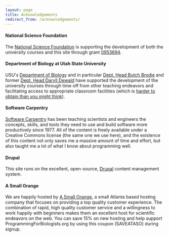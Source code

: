 ```yaml
---
layout: page
title: Acknowledgements
redirect_from: /acknowledgements/
---
```


#### National Science Foundation

The [National Science Foundation](http://nsf.gov) is supporting the
development of both the university courses and this site through
grant [0953694](/awardsearch/showAward.do?AwardNumber=0953694 "Use this link to retrieve the award").

#### Department of Biology at Utah State University

USU's [Department of Biology](http://www.biology.usu.edu) and in
particular [Dept. Head Butch
Brodie](http://www.biology.usu.edu/htm/our-people/faculty/memberID=3059)
and former [Dept. Head Daryll
Dewald](http://facultystaff.wsu.edu/adminphotos/?faculty/67) have
supported the development of the university courses through time off
from other teaching endeavors and facilitating access to appropriate
classroom facilities (which is [harder to obtain than you might
think](http://jabberwocky.weecology.org/2011/06/27/why-computer-labs-should-never-be-controlled-by-individual-collegesdepartments/)).

#### Software Carpentry

[Software Carpentry](http://software-carpentry.org) has been teaching
scientists and engineers the concepts, skills, and tools they need to
use and build software more productively since 1977. All of the content
is freely available under a Creative Commons license (the same one we
use here), and the existence of this content not only saves me a massive
amount of time and effort, but also taught me a lot of what I know about
programming well.

#### Drupal

This site runs on the excellent, open-source,
[Drupal](http://drupal.org) content management system.

#### A Small Orange

We are happily hosted by [A Small
Orange](http://customers.asmallorange.com/aff.php?aff=26273 "A Small Orange"),
a small Atlanta based hosting company that focuses on providing a top
quality customer experience. The combination of rapid, high quality
customer service and a willingness to work happily with beginners makes
them an excellent host for scientific endeavors on the web. You can save
15% on new hosting and help support ProgrammingForBiologists.org by
using this coupon (SAVEATASO) during signup.

